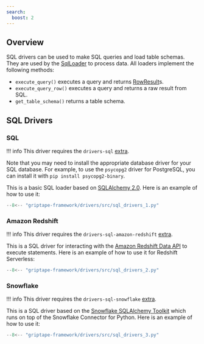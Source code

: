 ```yaml
---
search:
  boost: 2 
---
```


## Overview
SQL drivers can be used to make SQL queries and load table schemas. They are used by the [SqlLoader](../../reference/griptape/loaders/sql_loader.md) to process data. All loaders implement the following methods:

* `execute_query()` executes a query and returns [RowResult](../../reference/griptape/drivers/sql/base_sql_driver.md#griptape.drivers.sql.base_sql_driver.BaseSqlDriver.RowResult)s.
* `execute_query_row()` executes a query and returns a raw result from SQL.
* `get_table_schema()` returns a table schema.

## SQL Drivers

### SQL

!!! info
    This driver requires the `drivers-sql` [extra](../index.md#extras).

Note that you may need to install the appropriate database driver for your SQL database.
For example, to use the `psycopg2` driver for PostgreSQL, you can install it with `pip install psycopg2-binary`.

This is a basic SQL loader based on [SQLAlchemy 2.0](https://docs.sqlalchemy.org/en/20/). Here is an example of how to use it:

```python
--8<-- "griptape-framework/drivers/src/sql_drivers_1.py"
```

### Amazon Redshift

!!! info
    This driver requires the `drivers-sql-amazon-redshift` [extra](../index.md#extras).

This is a SQL driver for interacting with the [Amazon Redshift Data API](https://docs.aws.amazon.com/redshift-data/latest/APIReference/Welcome.html) 
to execute statements. Here is an example of how to use it for Redshift Serverless:

```python
--8<-- "griptape-framework/drivers/src/sql_drivers_2.py"
```

### Snowflake

!!! info
    This driver requires the `drivers-sql-snowflake` [extra](../index.md#extras).

This is a SQL driver based on the [Snowflake SQLAlchemy Toolkit](https://docs.snowflake.com/en/developer-guide/python-connector/sqlalchemy) which runs on top of the Snowflake Connector for Python. Here is an example of how to use it:

```python
--8<-- "griptape-framework/drivers/src/sql_drivers_3.py"
```
